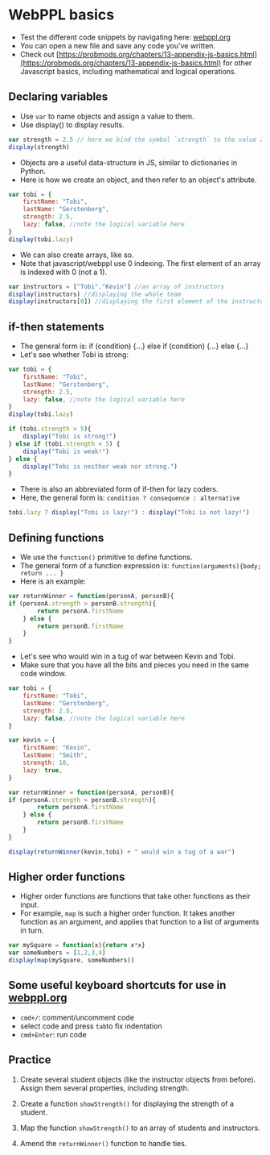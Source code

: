 # WebPPL basics

- Test the different code snippets by navigating here: [webppl.org](http://webppl.org)
- You can open a new file and save any code you've written.
- Check out [https://probmods.org/chapters/13-appendix-js-basics.html](https://probmods.org/chapters/13-appendix-js-basics.html) for other Javascript basics, including mathematical and logical operations.

## Declaring variables

- Use `var` to name objects and assign a value to them.
- Use display() to display results.

```javascript
var strength = 2.5 // here we bind the symbol `strength` to the value 2.5
display(strength)
```

- Objects are a useful data-structure in JS, similar to dictionaries in Python.
- Here is how we create an object, and then refer to an object's attribute.

```javascript
var tobi = {
	firstName: "Tobi",
	lastName: "Gerstenberg",
	strength: 2.5,
	lazy: false, //note the logical variable here
}
display(tobi.lazy)
```

- We can also create arrays, like so.
- Note that javascript/webppl use 0 indexing. The first element of an array is indexed with 0 (not a 1).

```javascript
var instructors = ["Tobi","Kevin"] //an array of instructors
display(instructors) //displaying the whole team
display(instructors[0]) //displaying the first element of the instructor team
```

## if-then statements

- The general form is: if (condition) {...} else if (condition) {...} else {...}
- Let's see whether Tobi is strong:

```javascript
var tobi = {
	firstName: "Tobi",
	lastName: "Gerstenberg",
	strength: 2.5,
	lazy: false, //note the logical variable here
}
display(tobi.lazy)

if (tobi.strength > 5){
	display("Tobi is strong!")
} else if (tobi.strength < 5) {
	display("Tobi is weak!")
} else {
	display("Tobi is neither weak nor strong.")
}
```

- There is also an abbreviated form of if-then for lazy coders.
- Here, the general form is: `condition ? consequence : alternative`

```javascript
tobi.lazy ? display("Tobi is lazy!") : display("Tobi is not lazy!")
```

## Defining functions

- We use the `function()` primitive to define functions.
- The general form of a function expression is: `function(arguments){body; return ... }`
- Here is an example:

```javascript
var returnWinner = function(personA, personB){
if (personA.strength > personB.strength){
		return personA.firstName
	} else {
		return personB.firstName
	}  
}
```

- Let's see who would win in a tug of war between Kevin and Tobi.
- Make sure that you have all the bits and pieces you need in the same code window.

```javascript
var tobi = {
	firstName: "Tobi",
	lastName: "Gerstenberg",
	strength: 2.5,
	lazy: false, //note the logical variable here
}

var kevin = {
	firstName: "Kevin",
	lastName: "Smith",
	strength: 10,
	lazy: true,
}

var returnWinner = function(personA, personB){
if (personA.strength > personB.strength){
		return personA.firstName
	} else {
		return personB.firstName
	}  
}

display(returnWinner(kevin,tobi) + " would win a tug of a war")
```

## Higher order functions

- Higher order functions are functions that take other functions as their input.
- For example, `map` is such a higher order function. It takes another function as an argument, and applies that function to a list of arguments in turn.

```javascript
var mySquare = function(x){return x*x}
var someNumbers = [1,2,3,4]
display(map(mySquare, someNumbers))
```

## Some useful keyboard shortcuts for use in [webppl.org](http://webppl.org)

- `cmd+/`: comment/uncomment code 
- select code and press `tab`to fix indentation 
- `cmd+Enter`: run code 

## Practice

1. Create several student objects (like the instructor objects from before). Assign them several properties, including strength.

<!--
- SOLUTION:

```javascript
var kevin = {
	firstName: "Kevin", lastName: "Smith", strength: 4
}

var andrei = {
	firstName: "Andrei", lastName: "Barbu", strength: 12
}

var xavier = {
	firstName: "Xavier", lastName: "Boix", strength: 12
}
```-->

2. Create a function `showStrength()` for displaying the strength of a student.

<!--
- SOLUTION:

```javascript
var showStrength = function(person) {
	display(person.strength)
}
showStrength(tobi)
```-->

3. Map the function `showStrength()` to an array of students and instructors.

<!--
- SOLUTION:

```javascript
// Map the showStrength() function onto a group
var everyone = [tobi, tomer, kevin, andrei, xavier]
display("Everyone's strengths:")
map(showStrength, everyone)
```-->

4. Amend the `returnWinner()` function to handle ties.

<!--
-SOLUTION:

```javascript
var returnWinner = function(personA, personB){
	if (personA.strength > personB.strength){
		return [personA.lastName, personA.firstName]
	} else  if (personA.strength < personB.strength){
		return [personB.lastName, personB.firstName]
	} else {
		return ["tied","match"]
	}
}

display(returnWinner(tobi, tomer) + " won a tug of war")
display(returnWinner(andrei, xavier) + " won a tug of war")

```-->
